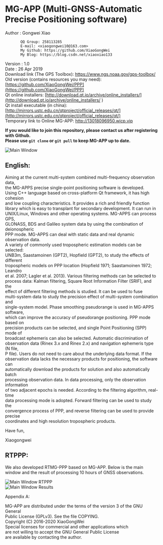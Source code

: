 
#	MG-APP (Multi-GNSS-Automatic Precise Positioning software)

 Author  : Gongwei Xiao

           QQ Group: 258113285
           E-mail: <xiaogongwei10@163.com>
           My Github: https://github.com/XiaoGongWei
           My Blog: https://blog.csdn.net/xiaoxiao133

 Version : 1.0  
 Date    : 26 Apr 2019  
 Download link (The GPS Toolbox): https://www.ngs.noaa.gov/gps-toolbox/    
 Old version (contains resources you may need): [https://github.com/XiaoGongWei/PPP](https://github.com/XiaoGongWei/PPP)   
 Qt online installers: [http://download.qt.io/archive/online_installers/](http://download.qt.io/archive/online_installers/ )   
 Qt install executable (in china): [http://mirrors.ustc.edu.cn/qtproject/official_releases/qt/](http://mirrors.ustc.edu.cn/qtproject/official_releases/qt/)   
Temporary link to Online MG-APP: http://13018096950.wicp.vip   

 **If you would like to join this repository, please contact us after registering with Github.**   
 **Please use `git clone` or `git pull` to keep MG-APP up to date.** 


![Main Window](https://github.com/XiaoGongWei/MG_APPS/blob/master/resources/OtherFiles/fig2.png)  

## English:

Aiming at the current multi-system combined multi-frequency observation data,  
the MG-APPS precise single-point positioning software is developed.  
Using C++ language based on cross-platform Qt framework, it has high cohesion  
 and low coupling characteristics. It provides a rich and friendly function   
library which is easy to transplant for secondary development. It can run in   
UNIX/Linux, Windows and other operating systems. MG-APPS can process GPS,   
GLONASS, BDS and Galileo system data by using the combination of deionospheric  
 PPP mode. MG-APPS can deal with static data and real dynamic observation data.   
A variety of commonly used tropospheric estimation models can be selected:   
UNB3m, Saastamoinen (GPT2), Hopfield (GPT2), to study the effects of different   
tropospheric models on PPP location (Hopfield 1971; Saastamoinen 1972; Leandro   
et al. 2007; Lagler et al. 2013). Various filtering methods can be selected to   
process data: Kalman filtering, Square Root Information Filter (SRIF), and the   
effect of different filtering methods is studied. It can be used to fuse   
multi-system data to study the precision effect of multi-system combination and  
 single-system model. Phase smoothing pseudorange is used in MG-APPS software,  
 which can improve the accuracy of pseudorange positioning. PPP mode based on   
precision products can be selected, and single Point Positioning (SPP) mode of   
broadcast ephemeris can also be selected. Automatic discrimination of   
observation data (Rinex 3.x and Rinex 2.x) and navigation ephemeris type (N file,  
 P file). Users do not need to care about the underlying data format. If the   
observation data lacks the necessary products for positioning, the software can   
automatically download the products for solution and also automatically batch   
processing observation data. In data processing, only the observation information  
 of two adjacent epochs is needed. According to the filtering algorithm, real-time   
data processing mode is adopted. Forward filtering can be used to study the   
convergence process of PPP, and reverse filtering can be used to provide precise   
coordinates and high resolution tropospheric products.  

 Have fun,  

  Xiaogongwei  


## RTPPP:  
We also developed RTMG-PPP based on MG-APP. Below is the main window and the result of processing 10 hours of GNSS observations.  

![Main Window RTPPP](https://github.com/XiaoGongWei/MG_APPS/blob/master/resources/OtherFiles/RTPPPmain.png)  
![Main Window Results](https://github.com/XiaoGongWei/MG_APPS/blob/master/resources/OtherFiles/ContrastRTPPP.png)  



 Appendix A:   

 MG-APP are distributed under the terms of the version 3 of the GNU General  
 Public License (GPLv3).  See the file COPYING.  
 Copyright (C) 2016-2020 XiaoGongWei   
 Special licenses for commercial and other applications which  
 are not willing to accept the GNU General Public License  
 are available by contacting the author.  

 


